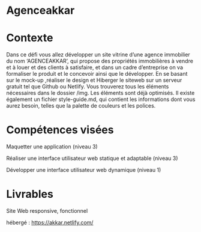 # Agenceakkar
# Contexte
Dans ce défi vous allez développer un site vitrine d’une agence immobilier du nom ‘AGENCEAKKAR’, qui propose des propriétés immobilières à vendre et à louer et des clients à satisfaire, et dans un cadre d’entreprise on va formaliser le produit et le concevoir ainsi que le développer. En se basant sur le mock-up ,réaliser le design et Hiberger le siteweb sur un serveur gratuit tel que Github ou Netlify.
Vous trouverez tous les éléments nécessaires dans le dossier /img. Les éléments sont déjà optimisés.
Il existe également un fichier style-guide.md, qui contient les informations dont vous aurez besoin, telles que la palette de couleurs et les polices.

# Compétences visées
Maquetter une application (niveau 3)

Réaliser une interface utilisateur web statique et adaptable (niveau 3)

Développer une interface utilisateur web dynamique (niveau 1)

# Livrables
Site Web responsive, fonctionnel 

hébergé : https://akkar.netlify.com/
